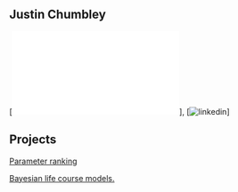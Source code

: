 ## Justin Chumbley 
[![cv](credible_ranks.md)], [![linkedin](https://www.linkedin.com/in/chumbleycode)]

## Projects
[Parameter ranking](credible_ranks.md)

[Bayesian life course models.](life_course.md)


